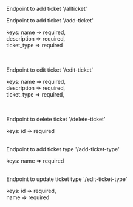 <p>Endpoint to add ticket '/allticket'</p>
<p>Endpoint to add ticket '/add-ticket'</p>
keys: 
	name => required,<br/>
	description => required,<br>
	ticket_type => required</br>
	<br/><br/>

<p>Endpoint to edit ticket '/edit-ticket'</p>
keys: 
	name => required,<br/>
	description => required,<br/>
	ticket_type => required,<br/>
	<br/><br/>
<p>Endpoint to delete ticket '/delete-ticket'</p>
keys: 
	id => required
	<br/><br/>

<p>Endpoint to add ticket type '/add-ticket-type'</p>
keys: 
	name => required
	<br/><br/>

<p>Endpoint to update ticket type '/edit-ticket-type'</p>
keys: 
	id => required,<br/>
	name => required
	<br/><br/>
